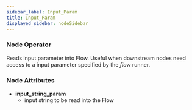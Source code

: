 ```yaml
---
sidebar_label: Input_Param
title: Input_Param
displayed_sidebar: nodeSidebar
---
```


### Node Operator
Reads input parameter into Flow. Useful when downstream nodes need
access to a input parameter specified by the _flow_ runner.


### Node Attributes
- **input_string_param**
  - input string to be read into the Flow